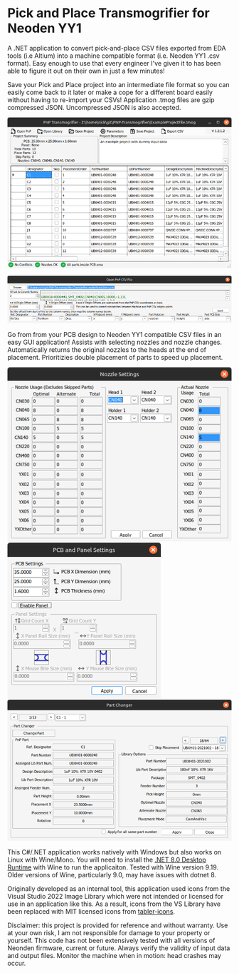 # Pick and Place Transmogrifier for Neoden YY1

A .NET application to convert pick-and-place CSV files exported from EDA tools (i.e Altium) into a machine compatible format (i.e. Neoden YY1 .csv format). Easy enough to use that every engineer I've given it to has been able to figure it out on their own in just a few minutes!

Save your Pick and Place project into an intermediate file format so you can easily come back to it later or make a cope for a different board easily without having to re-import your CSVs! Application .tmog files are gzip compressed JSON. Uncompressed JSON is also accepted. 

![Application Main Window](Tmog_main_window.png)

![PnP CSV Import Window](Tmog_PnP_Import.png)

Go from from your PCB design to Neoden YY1 compatible CSV files in an easy GUI application! Assists with selecting nozzles and nozzle changes. Automatically returns the original nozzles to the heads at the end of placement. Prioritizies double placement of parts to speed up placement.

![Nozzle Selection Window](Tmog_nozzle_window.png) ![PCB Settings Window](Tmog_PCB_Panel_window.png) ![Part changer window](Tmog_PartChanger_window.png)  

This C#/.NET application works natively with Windows but also works on Linux with Wine/Mono. You will need to install the [.NET 8.0 Desktop Runtime](https://dotnet.microsoft.com/en-us/download/dotnet/thank-you/runtime-desktop-8.0.10-windows-x64-installer) with Wine to run the applicaiton. Tested with Wine version 9.19. Older versions of Wine, particularly 9.0, may have issues with dotnet 8.

Originally developed as an internal tool, this application used icons from the Visual Studio 2022 Image Library which were not intended or licensed for use in an application like this. As a result, icons from the VS Library have been replaced with MIT licensed icons from [tabler-icons](https://github.com/tabler/tabler-icons).

Disclaimer: this project is provided for reference and without warranty. Use at your own risk, I am not responsible for damage to your property or yourself. This code has not been extensively tested with all versions of Neonden firmware, current or future. Always verify the validity of input data and output files. Monitor the machine when in motion: head crashes may occur.
